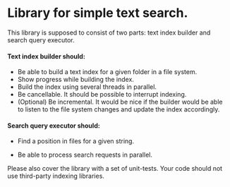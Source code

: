 # Library for simple text search.

This library is supposed to consist of two parts: text index builder and search query executor.

#### Text index builder should:

- Be able to build a text index for a given folder in a file system.
- Show progress while building the index.
- Build the index using several threads in parallel.
- Be cancellable. It should be possible to interrupt indexing.
- (Optional) Be incremental. It would be nice if the builder would be able to listen to the file system changes and update the index accordingly.

#### Search query executor should:

- Find a position in files for a given string.

- Be able to process search requests in parallel.

Please also cover the library with a set of unit-tests. Your code should not use third-party indexing libraries.
